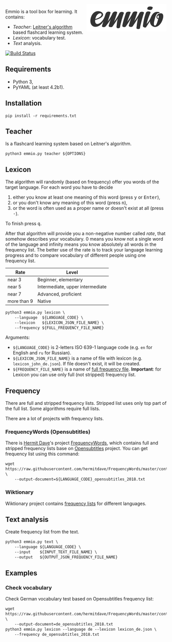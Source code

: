 <img align="right" src="https://raw.githubusercontent.com/enzet/Emmio/master/doc/logo.png" />

Emmio is a tool box for learning. It contains:

  * _Teacher_:
    [Leitner's algorithm](https://en.wikipedia.org/wiki/Leitner_system) based
    flashcard learning system.
  * _Lexicon_: vocabulary test.
  * _Text_ analysis.

[![Build Status](https://travis-ci.org/enzet/Emmio.svg?branch=master)](https://travis-ci.org/enzet/Emmio)

## Requirements ##

  * Python 3,
  * PyYAML (at least 4.2b1).

## Installation ##

```shell script
pip install -r requirements.txt
```

## Teacher ##

Is a flashcard learning system based on Leitner's algorithm.

```shell script
python3 emmio.py teacher ${OPTIONS}
```

## Lexicon ##

The algorithm will randomly (based on frequency) offer you words of the target
language. For each word you have to decide 

  1. either you know at least one meaning of this word (press <kbd>y</kbd> or 
     <kbd>Enter</kbd>),
  2. or you don't know any meaning of this word (press <kbd>n</kbd>), 
  3. or the word is often used as a proper name or doesn't exist at all (press
     <kbd>-</kbd>).

To finish press <kbd>q</kbd>.
 
After that algorithm will provide you a non-negative number called _rate_, that
somehow describes your vocabulary. 0 means you know not a single word of the
language and infinity means you know absolutely all words in the frequency list.
The better use of the rate is to track your language learning progress and to
compare vocabulary of different people using one frequency list.

| Rate        | Level                            |
|-------------|----------------------------------|
| near 3      | Beginner, elementary             |
| near 5      | Intermediate, upper intermediate |
| near 7      | Advanced, proficient             |
| more than 9 | Native                           |

```shell script
python3 emmio.py lexicon \
    --language  ${LANGUAGE_CODE} \
    --lexicon   ${LEXICON_JSON_FILE_NAME} \
    --frequency ${FULL_FREQUENCY_FILE_NAME}    
```

Arguments:

  * `${LANGUAGE_CODE}` is 2-letters ISO 639-1 language code (e.g. `en` for
    English and `ru` for Russian).
  * `${LEXICON_JSON_FILE_NAME}` is a name of file with lexicon (e.g.
    `lexicon_john_de.json`). If file doesn't exist, it will be created.
  * `${FREQUENCY_FILE_NAME}` is a name of [full frequency file](#frequency). 
    __Important__: for Lexicon you can use only full (not stripped) frequency 
    list.

## Frequency ##

There are full and stripped frequency lists. Stripped list uses only top part of
the full list. Some algorithms require full lists.

There are a lot of projects with frequency lists.

### FrequencyWords (Opensubtitles) ###

There is [Hermit Dave](https://github.com/hermitdave)'s project
[FrequencyWords](https://github.com/hermitdave/FrequencyWords), which contains
full and stripped frequency lists base on
[Opensubtitles](https://www.opensubtitles.org) project. You can get frequency
list using this command:

```shell script
wget https://raw.githubusercontent.com/hermitdave/FrequencyWords/master/content/2018/${LANGUAGE_CODE}/${LANGUAGE_CODE}_full.txt \
    --output-document=${LANGUAGE_CODE}_opensubtitles_2018.txt
```

### Wiktionary ###

Wiktionary project contains
[frequency lists](https://en.wiktionary.org/wiki/Wiktionary:Frequency_lists) for
different languages.

## Text analysis ##

Create frequency list from the text.

```shell script
python3 emmio.py text \
    --language ${LANGUAGE_CODE} \
    --input    ${INPUT_TEXT_FILE_NAME} \
    --output   ${OUTPUT_JSON_FREQUENCY_FILE_NAME}
```

## Examples ##

### Check vocabulary ###

Check German vocabulary test based on Opensubtitles frequency list:

```shell script
wget https://raw.githubusercontent.com/hermitdave/FrequencyWords/master/content/2018/de/de_full.txt \
    --output-document=de_opensubtitles_2018.txt
python3 emmio.py lexicon --language de --lexicon lexicon_de.json \
    --frequency de_opensubtitles_2018.txt
```
